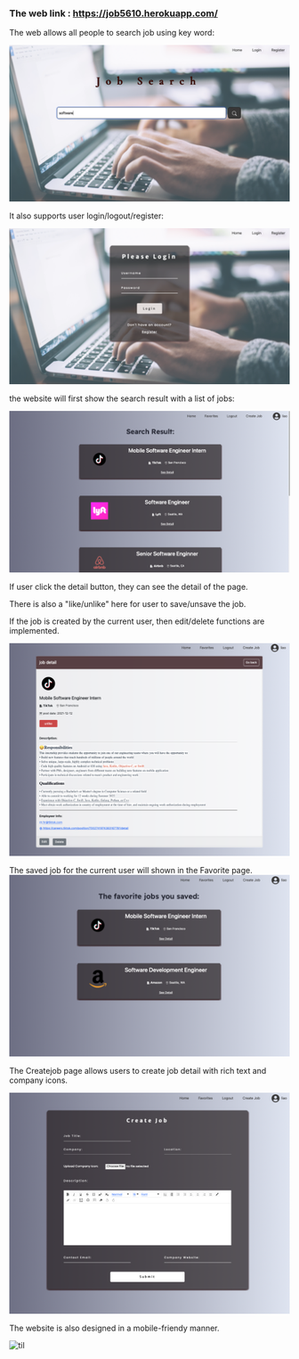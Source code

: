 ### The web link : https://job5610.herokuapp.com/



The web allows all people to search job using key word: 

![til](./resources/homepage.png)      



It also supports user login/logout/register:      

![til](./resources/login.png)       



the website will first show the search result with a list of jobs: 

![til](./resources/result.png)       



If user click the detail button, they can see the detail of the page.  

There is also a "like/unlike" here for user to save/unsave the job.      

If the job is created by the current user, then edit/delete functions are implemented.  

![til](./resources/detail.png)       



The saved job for the current user will shown in the Favorite page.     
![til](./resources/favorite.png)       



The Createjob page allows users to create job detail with rich text and company icons.    

![til](./resources/createjob.png)       



The website is also designed in a mobile-friendy manner.    

![til](./resources/mobile.png)